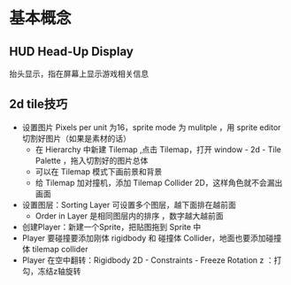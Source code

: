 # 基本概念

## HUD Head-Up Display

抬头显示，指在屏幕上显示游戏相关信息

## 2d tile技巧

- 设置图片 Pixels per unit 为16，sprite mode 为 mulitple ，用 sprite editor 切割好图片（如果是素材的话）
  - 在 Hierarchy 中新建 Tilemap ,点击 Tilemap，打开 window - 2d - Tile Palette ，拖入切割好的图片总体
  - 可以在 Tilemap 模式下画前景和背景
  - 给 Tilemap 加对撞机，添加 Tilemap Collider 2D，这样角色就不会漏出画面
- 设置图层：Sorting Layer 可设置多个图层，越下面排在越前面
  - Order in Layer 是相同图层内的排序 ，数字越大越前面
- 创建Player：新建一个Sprite，把贴图拖到 Sprite 中
- Player 要碰撞要添加刚体 rigidbody 和 碰撞体 Collider，地面也要添加碰撞体 tilemap collider
- Player 在空中翻转：Rigidbody 2D - Constraints - Freeze Rotation z ：打勾，冻结z轴旋转



